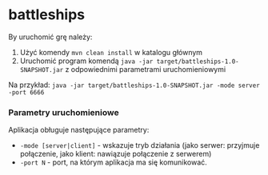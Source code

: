 # battleships
By uruchomić grę należy:
1. Użyć komendy `mvn clean install` w katalogu głównym
2. Uruchomić program komendą `java -jar target/battleships-1.0-SNAPSHOT.jar` z odpowiednimi parametrami uruchomieniowymi

Na przykład: `java -jar target/battleships-1.0-SNAPSHOT.jar -mode server -port 6666`

### Parametry uruchomieniowe
Aplikacja obługuje następujące parametry:
* `-mode [server|client]` - wskazuje tryb działania (jako serwer: przyjmuje połączenie, jako klient: nawiązuje połączenie z serwerem)
* `-port N` - port, na którym aplikacja ma się komunikować.
